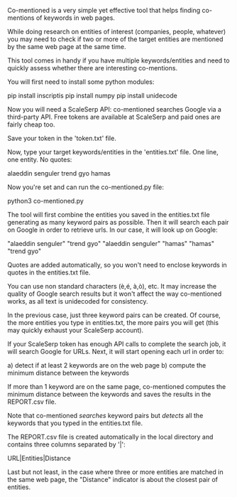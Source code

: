 Co-mentioned is a very simple yet effective tool that helps finding co-mentions of keywords in web pages.

While doing research on entities of interest (companies, people, whatever) you may need to check if two or more of the target entities are mentioned by the same web page at the same time. 

This tool comes in handy if you have multiple keywords/entities and need to quickly assess whether there are interesting co-mentions.

You will first need to install some python modules:

pip install inscriptis
pip install numpy
pip install unidecode

Now you will need a ScaleSerp API: co-mentioned searches Google via a third-party API. Free tokens are available at ScaleSerp and paid ones are fairly cheap too. 

Save your token in the 'token.txt' file.

Now, type your target keywords/entities in the 'entities.txt' file. One line, one entity. No quotes:

alaeddin senguler
trend gyo
hamas

Now you're set and can run the co-mentioned.py file:

python3 co-mentioned.py

The tool will first combine the entities you saved in the entities.txt file generating as many keyword pairs as possible. Then it will search each pair on Google in order to retrieve urls. In our case, it will look up on Google:

"alaeddin senguler" "trend gyo"
"alaeddin senguler" "hamas"
"hamas" "trend gyo"

Quotes are added automatically, so you won't need to enclose keywords in quotes in the entities.txt file. 

You can use non standard characters (è,é, à,ò), etc. It may increase the quality of Google search results but it won't affect the way co-mentioned works, as all text is unidecoded for consistency.

In the previous case, just three keyword pairs can be created. Of course, the more entities you type in entities.txt, the more pairs you will get (this may quickly exhaust your ScaleSerp account).

If your ScaleSerp token has enough API calls to complete the search job, it will search Google for URLs. 
Next, it will start opening each url in order to:

a) detect if at least 2 keywords are on the web page
b) compute the minimum distance between the keywords

If more than 1 keyword are on the same page, co-mentioned computes the minimum distance between the keywords and saves the results in the REPORT.csv file.

Note that co-mentioned *searches* keyword pairs but *detects* all the keywords that you typed in the entities.txt file.

The REPORT.csv file is created automatically in the local directory and contains three columns separated by '|':

URL|Entities|Distance

Last but not least, in the case where three or more entities are matched in the same web page, the "Distance" indicator is about the closest pair of entities.
